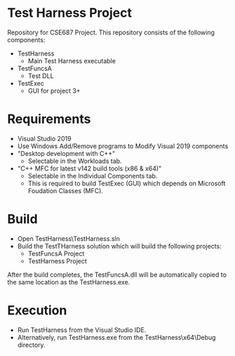 # Test Harness Project
Repository for CSE687 Project. This repository consists of the following components:
- TestHarness
    - Main Test Harness executable
- TestFuncsA
    - Test DLL
- TestExec
    - GUI for project 3+ 

# Requirements
- Visual Studio 2019
- Use Windows Add/Remove programs to Modify Visual 2019 components
- "Desktop development with C++"
    - Selectable in the Workloads tab.
- "C++ MFC for latest v142 build tools (x86 & x64)"
    - Selectable in the Individual Components tab.
    - This is required to build TestExec (GUI) which depends on  Microsoft Foudation Classes (MFC).

# Build
- Open TestHarness\TestHarness.sln
- Build the TestTHarness solution which will build the following projects:
    - TestFuncsA Project
    - TestHarness Project

After the build completes, the TestFuncsA.dll will be automatically copied to the same location as the TestHarness.exe.

# Execution
- Run TestHarness from the Visual Studio IDE.
- Alternatively, run TestHarness.exe from the TestHarness\x64\Debug directory.
